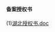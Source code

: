 #### 备案授权书

(1)[湖北授权书.doc](https://img1.jcloudcs.com/cms/f477218e-a08b-481a-946d-2f22d9e6ecbd20171206193651.doc)
